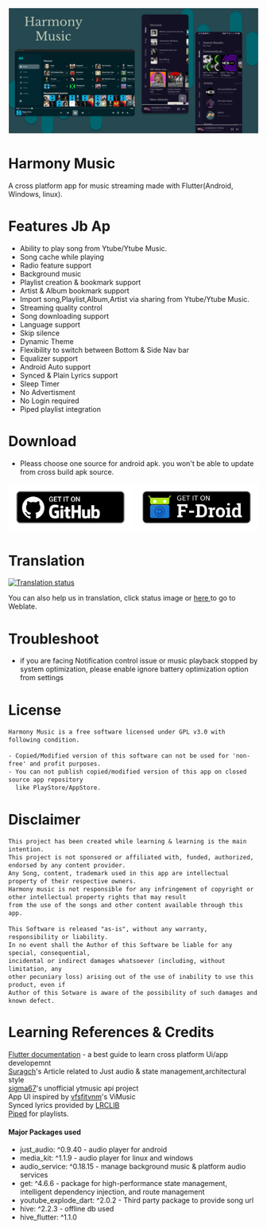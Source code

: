 <img src="https://github.com/anandnet/Harmony-Music/blob/main/cover.png" width="1200" >

# Harmony Music
A cross platform app for music streaming made with Flutter(Android, Windows, linux). 

# Features Jb Ap
* Ability to play song from Ytube/Ytube Music.
* Song cache while playing
* Radio feature support
* Background music
* Playlist creation & bookmark support
* Artist & Album bookmark support
* Import song,Playlist,Album,Artist via sharing from Ytube/Ytube Music.
* Streaming quality control
* Song downloading support
* Language support
* Skip silence
* Dynamic Theme
* Flexibility to switch between Bottom & Side Nav bar
* Equalizer support
* Android Auto support
* Synced & Plain Lyrics support
* Sleep Timer
* No Advertisment
* No Login required
* Piped playlist integration


# Download
* Pleass choose one source for android apk. you won't be able to update from cross build apk source.

<a href="https://github.com/anandnet/Harmony-Music/releases/latest"><img src ="https://github.com/anandnet/Harmony-Music/blob/main/don_github.png" width = "250"></a> <a href= "https://f-droid.org/packages/com.anandnet.harmonymusic"><img src = "https://github.com/anandnet/Harmony-Music/blob/main/down_fdroid.png" width = '250'></a></a> 

# Translation
<a href="https://hosted.weblate.org/engage/harmony-music/">
<img src="https://hosted.weblate.org/widget/harmony-music/project-translations/multi-auto.svg" alt="Translation status" />
</a>

You can also help us in translation, click status image or <a href="https://hosted.weblate.org/projects/harmony-music/project-translations/"> here </a> to go to Weblate.

# Troubleshoot
* if you are facing Notification control issue or music playback stopped by system optimization, please enable ignore battery optimization option from settings

# License
```
Harmony Music is a free software licensed under GPL v3.0 with following condition.

- Copied/Modified version of this software can not be used for 'non-free' and profit purposes.
- You can not publish copied/modified version of this app on closed source app repository
  like PlayStore/AppStore.

```


# Disclaimer
```
This project has been created while learning & learning is the main intention.
This project is not sponsored or affiliated with, funded, authorized, endorsed by any content provider.
Any Song, content, trademark used in this app are intellectual property of their respective owners.
Harmony music is not responsible for any infringement of copyright or other intellectual property rights that may result
from the use of the songs and other content available through this app.

This Software is released "as-is", without any warranty, responsibility or liability.
In no event shall the Author of this Software be liable for any special, consequential,
incidental or indirect damages whatsoever (including, without limitation, any 
other pecuniary loss) arising out of the use of inability to use this product, even if
Author of this Sotware is aware of the possibility of such damages and known defect.
```

# Learning References & Credits
<a href = 'https://docs.flutter.dev/'>Flutter documentation</a> - a best guide to learn cross platform Ui/app developemnt<br/>
<a href = 'https://suragch.medium.com/'>Suragch</a>'s Article related to Just audio & state management,architectural style<br/>
<a href = 'https://github.com/sigma67'>sigma67</a>'s unofficial ytmusic api project<br/>
App UI inspired by <a href = 'https://github.com/vfsfitvnm'>vfsfitvnm</a>'s ViMusic<br/>
Synced lyrics provided by <a href = 'https://lrclib.net' >LRCLIB</a> <br/>
<a href = 'https://piped.video' >Piped</a> for playlists.

#### Major Packages used
* just_audio: ^0.9.40  -  audio player for android
* media_kit: ^1.1.9 - audio player for linux and windows
* audio_service: ^0.18.15 - manage background music & platform audio services
* get: ^4.6.6 -  package for high-performance state management, intelligent dependency injection, and route management
* youtube_explode_dart: ^2.0.2 - Third party package to provide song url
* hive: ^2.2.3 - offline db used 
* hive_flutter: ^1.1.0


